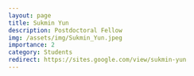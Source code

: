 ```yaml
---
layout: page
title: Sukmin Yun
description: Postdoctoral Fellow
img: /assets/img/Sukmin_Yun.jpeg
importance: 2
category: Students
redirect: https://sites.google.com/view/sukmin-yun
---
```

